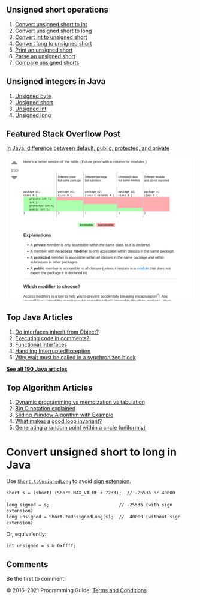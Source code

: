 



## Unsigned short operations

1.  [Convert unsigned short to int](convert-unsigned-short-to-int.html)
2.  Convert unsigned short to long
3.  [Convert int to unsigned short](convert-int-to-unsigned-short.html)
4.  [Convert long to unsigned short](convert-long-to-unsigned-short.html)
5.  [Print an unsigned short](print-unsigned-short.html)
6.  [Parse an unsigned short](parse-unsigned-short.html)
7.  [Compare unsigned shorts](compare-unsigned-shorts.html)

## Unsigned integers in Java

1.  [Unsigned byte](unsigned-byte.html)
2.  [Unsigned short](unsigned-short.html)
3.  [Unsigned int](unsigned-int.html)
4.  [Unsigned long](unsigned-long.html)

## Featured Stack Overflow Post

[In Java, difference between default, public, protected, and private](https://stackoverflow.com/a/33627846/276052)

[<img src="../images/so-featured-33627846.png" alt="StackOverflow screenshot thumbnail" class="screenshot" />](https://stackoverflow.com/a/33627846/276052)



## Top Java Articles

1.  [Do interfaces inherit from Object?](do-interfaces-inherit-from-object.html)
2.  [Executing code in comments?!](executing-code-in-comments.html)
3.  [Functional Interfaces](functional-interfaces.html)
4.  [Handling InterruptedException](handling-interrupted-exceptions.html)
5.  [Why wait must be called in a synchronized block](why-wait-must-be-in-synchronized.html)

[**See all 190 Java articles**](index.html)

## Top Algorithm Articles

1.  [Dynamic programming vs memoization vs tabulation](../dynamic-programming-vs-memoization-vs-tabulation.html)
2.  [Big O notation explained](../big-o-notation-explained.html)
3.  [Sliding Window Algorithm with Example](../sliding-window-example.html)
4.  [What makes a good loop invariant?](../what-makes-a-good-loop-invariant.html)
5.  [Generating a random point within a circle (uniformly)](../random-point-within-circle.html)

# Convert unsigned short to long in Java

Use [`Short.toUnsignedLong`](https://docs.oracle.com/javase/8/docs/api/java/lang/Short.html#toUnsignedLong-short-) to avoid [sign extension](https://en.wikipedia.org/wiki/Sign_extension).

    short s = (short) (Short.MAX_VALUE + 7233);  // -25536 or 40000

    long signed = s;                          // -25536 (with sign extension)
    long unsigned = Short.toUnsignedLong(s);  //  40000 (without sign extension)

Or, equivalently:

    int unsigned = s & 0xffff;

## Comments

Be the first to comment!

© 2016–2021 Programming.Guide, [Terms and Conditions](../terms-and-conditions.html)
